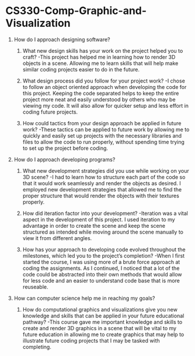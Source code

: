 # CS330-Comp-Graphic-and-Visualization

1. How do I approach designing software?
    1. What new design skills has your work on the project helped you to craft?
        -This project has helped me in learning how to render 3D objects in a scene. Allowing me to learn skills that will help make similar coding projects easier to do in the future.
  
    2. What design process did you follow for your project work?
        -I chose to follow an object oriented approach when developing the code for this project. Keeping the code separated helps to keep the entire project more neat and easily understood by others who may be viewing my code. It will also allow for quicker setup and less effort in coding future projects.
  
    3. How could tactics from your design approach be applied in future work?
        -These tactics can be applied to future work by allowing me to quickly and easily set up projects with the necessary libraries and files to allow the code to run properly, without spending time trying to set up the project before coding.

2. How do I approach developing programs?

    1. What new development strategies did you use while working on your 3D scene?
        -I had to learn how to structure each part of the code so that it would work seamlessly and render the objects as desired. I employed new development strategies that allowed me to find the proper structure that would render the objects with their textures properly.
  
    2. How did iteration factor into your development?
        -Iteration was a vital aspect in the development of this project. I used iteration to my advantage in order to create the scene and keep the scene structured as intended while moving around the scene manually to view it from different angles.
  
    3. How has your approach to developing code evolved throughout the milestones, which led you to the project’s completion?
        -When I first started the course, I was using more of a brute force approach at coding the assignments. As I continued, I noticed that a lot of the code could be abstracted into their own methods that would allow for less code and an easier to understand code base that is more reuseable.

3. How can computer science help me in reaching my goals?

    1. How do computational graphics and visualizations give you new knowledge and skills that can be applied in your future educational pathway?
        -This course gave me important knowledge and skills to create and render 3D graphics in a scene that will be vital to my future education in allowing me to create graphics that may help to illustrate future coding projects that I may be tasked with completing.
        
